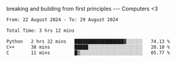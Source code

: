 breaking and building from first principles --- Computers <3

<!--START_SECTION:waka-->

```txt
From: 22 August 2024 - To: 29 August 2024

Total Time: 3 hrs 12 mins

Python   2 hrs 22 mins   ██████████████████▓░░░░░░   74.13 %
C++      38 mins         █████░░░░░░░░░░░░░░░░░░░░   20.10 %
C        11 mins         █▒░░░░░░░░░░░░░░░░░░░░░░░   05.77 %
```

<!--END_SECTION:waka-->
